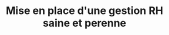 ---
tags: cards
cardOrder: order:3;
wrapColor: yellow_wrap
title: Mise en place d'une gestion RH saine et perenne
image: /img/mise_en_place.png
imgClass: h-100
altImage: gestion RH
jqueryClass: gestion
bgColor:  bg_yellow
backTitleColor: blue
textColor: blue
description: ["Transmettre notre savoir-faire par des outils et de la formation"]
descriptionListItem: ["Référentiels RH","Tableaux de bord", "Montée en compétence des ressources","GPEC, gestion prévisionnelle des emplois et compétences"]
buttonBack: card_btn_back
---